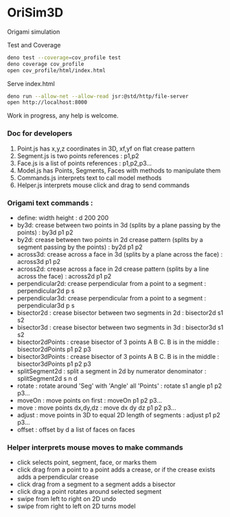 # OriSim3D
Origami simulation

Test and Coverage
```bash
deno test --coverage=cov_profile test
deno coverage cov_profile
open cov_profile/html/index.html
```

Serve index.html
```bash
deno run --allow-net --allow-read jsr:@std/http/file-server
open http://localhost:8000
```


Work in progress, any help is welcome.

### Doc for developers

1. Point.js has x,y,z coordinates in 3D, xf,yf on flat crease pattern
2. Segment.js is two points references : p1,p2
3. Face.js is a list of points references : p1,p2,p3...
4. Model.js has Points, Segments, Faces with methods to manipulate them
5. Commands.js interprets text to call model methods
6. Helper.js interprets mouse click and drag to send commands

### Origami text commands :
- define: width height : d 200 200
- by3d: crease between two points in 3d (splits by a plane passing by the points) : by3d p1 p2
- by2d: crease between two points in 2d crease pattern (splits by a segment passing by the points) : by2d p1 p2
- across3d: crease across a face in 3d (splits by a plane across the face) : across3d p1 p2
- across2d: crease across a face in 2d crease pattern (splits by a line across the face) : across2d p1 p2
- perpendicular2d: crease perpendicular from a point to a segment : perpendicular2d p s
- perpendicular3d: crease perpendicular from a point to a segment : perpendicular3d p s
- bisector2d : crease bisector between two segments in 2d : bisector2d s1 s2
- bisector3d : crease bisector between two segments in 3d : bisector3d s1 s2
- bisector2dPoints : crease bisector of 3 points A B C. B is in the middle : bisector2dPoints p1 p2 p3
- bisector3dPoints : crease bisector of 3 points A B C. B is in the middle : bisector3dPoints p1 p2 p3
- splitSegment2d : split a segment in 2d by numerator denominator : splitSegment2d s n d
- rotate : rotate around 'Seg' with 'Angle' all 'Points' : rotate s1 angle p1 p2 p3...
- moveOn : move points on first : moveOn p1 p2 p3...
- move : move points dx,dy,dz : move dx dy dz p1 p2 p3...
- adjust : move points in 3D to equal 2D length of segments : adjust p1 p2 p3...
- offset : offset by d a list of faces on faces

### Helper interprets mouse moves to make commands
- click selects point, segment, face, or marks them
- click drag from a point to a point adds a crease, or if the crease exists adds a perpendicular crease
- click drag from a segment to a segment adds a bisector
- click drag a point rotates around selected segment
- swipe from left to right on 2D undo
- swipe from right to left on 2D turns model
